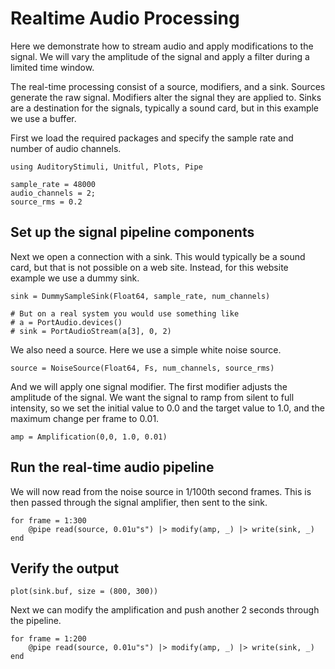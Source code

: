 # Realtime Audio Processing

Here we demonstrate how to stream audio and apply modifications to the signal.
We will vary the amplitude of the signal and apply a filter during a limited time window.

The real-time processing consist of a source, modifiers, and a sink.
Sources generate the raw signal.
Modifiers alter the signal they are applied to.
Sinks are a destination for the signals, typically a sound card, but in this example we use a buffer.

First we load the required packages and specify the sample rate and number of audio channels.

```@example realtime
using AuditoryStimuli, Unitful, Plots, Pipe

sample_rate = 48000
audio_channels = 2;
source_rms = 0.2
```


## Set up the signal pipeline components

Next we open a connection with a sink.
This would typically be a sound card, but that is not possible on a web site.
Instead, for this website example we use a dummy sink.

```@example realtime
sink = DummySampleSink(Float64, sample_rate, num_channels)

# But on a real system you would use something like
# a = PortAudio.devices()
# sink = PortAudioStream(a[3], 0, 2)
```

We also need a source.
Here we use a simple white noise source.

```@example realtime
source = NoiseSource(Float64, Fs, num_channels, source_rms)
```

And we will apply one signal modifier.
The first modifier adjusts the amplitude of the signal.
We want the signal to ramp from silent to full intensity,
so we set the initial value to 0.0 and the target value to 1.0,
and the maximum change per frame to 0.01.

```@example realtime
amp = Amplification(0,0, 1.0, 0.01)
```


## Run the real-time audio pipeline

We will now read from the noise source in 1/100th second frames.
This is then passed through the signal amplifier,
then sent to the sink.

```@example realtime
for frame = 1:300
    @pipe read(source, 0.01u"s") |> modify(amp, _) |> write(sink, _)
end
```


## Verify the output

```@example realtime
plot(sink.buf, size = (800, 300))
```

Next we can modify the amplification and push another 2 seconds through
the pipeline.

```@example realtime
for frame = 1:200
    @pipe read(source, 0.01u"s") |> modify(amp, _) |> write(sink, _)
end
```

